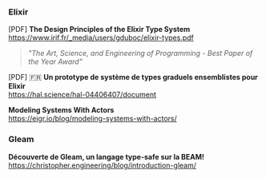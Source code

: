 ### Elixir

[PDF] **The Design Principles of the Elixir Type System**  
https://www.irif.fr/_media/users/gduboc/elixir-types.pdf

> _"The Art, Science, and Engineering of Programming - Best Paper of the Year
> Award"_

[PDF] 🇫🇷 **Un prototype de système de types graduels ensemblistes pour Elixir**  
https://hal.science/hal-04406407/document

**Modeling Systems With Actors**  
https://eigr.io/blog/modeling-systems-with-actors/

### Gleam

**Découverte de Gleam, un langage type-safe sur la BEAM!**  
https://christopher.engineering/blog/introduction-gleam/
